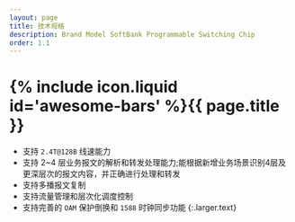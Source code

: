```yaml
---
layout: page
title: 技术规格
description: Brand Model SoftBank Programmable Switching Chip
order: 1.1
---
```



# {% include icon.liquid id='awesome-bars' %}{{ page.title }}


- 支持 `2.4T@128B`  线速能力
- 支持 2~4 层业务报文的解析和转发处理能力;能根据新增业务场景识别4层及更深层次的报文内容，并正确进行处理和转发
- 支持多播报文复制
- 支持流量管理和层次化调度控制
- 支持完善的 `OAM` 保护倒换和 `1588` 时钟同步功能
{:.larger.text}